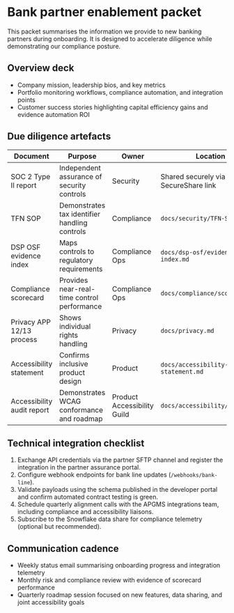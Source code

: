 # Bank partner enablement packet

This packet summarises the information we provide to new banking partners during onboarding.
It is designed to accelerate diligence while demonstrating our compliance posture.

## Overview deck

- Company mission, leadership bios, and key metrics
- Portfolio monitoring workflows, compliance automation, and integration points
- Customer success stories highlighting capital efficiency gains and evidence automation ROI

## Due diligence artefacts

| Document | Purpose | Owner | Location |
| --- | --- | --- | --- |
| SOC 2 Type II report | Independent assurance of security controls | Security | Shared securely via SecureShare link |
| TFN SOP | Demonstrates tax identifier handling controls | Compliance | `docs/security/TFN-SOP.md` |
| DSP OSF evidence index | Maps controls to regulatory requirements | Compliance Ops | `docs/dsp-osf/evidence-index.md` |
| Compliance scorecard | Provides near-real-time control performance | Compliance Ops | `docs/compliance/scorecard.md` |
| Privacy APP 12/13 process | Shows individual rights handling | Privacy | `docs/privacy.md` |
| Accessibility statement | Confirms inclusive product design | Product | `docs/accessibility-statement.md` |
| Accessibility audit report | Demonstrates WCAG conformance and roadmap | Product Accessibility Guild | `docs/accessibility/report.md` |

## Technical integration checklist

1. Exchange API credentials via the partner SFTP channel and register the integration in the
   partner assurance portal.
2. Configure webhook endpoints for bank line updates (`/webhooks/bank-line`).
3. Validate payloads using the schema published in the developer portal and confirm automated
   contract testing is green.
4. Schedule quarterly alignment calls with the APGMS integrations team, including compliance and
   accessibility liaisons.
5. Subscribe to the Snowflake data share for compliance telemetry (optional but recommended).

## Communication cadence

- Weekly status email summarising onboarding progress and integration telemetry
- Monthly risk and compliance review with evidence of scorecard performance
- Quarterly roadmap session focused on new features, data sharing, and joint accessibility goals

